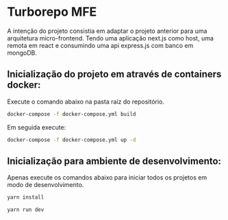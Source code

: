 # Turborepo MFE

A intenção do projeto consistia em adaptar o projeto anterior para uma arquitetura micro-frontend.
Tendo uma aplicação next.js como host, uma remota em react e consumindo uma api express.js com banco em mongoDB.

## Inicialização do projeto em através de containers docker:

Execute o comando abaixo na pasta raíz do repositório.

```sh
docker-compose -f docker-compose.yml build
```

Em seguida execute:

```sh
docker-compose -f docker-compose.yml up -d
```

## Inicialização para ambiente de desenvolvimento:

Apenas execute os comandos abaixo para iniciar todos os projetos em modo de desenvolvimento.

```bash
yarn install
```

```bash
yarn run dev
```
